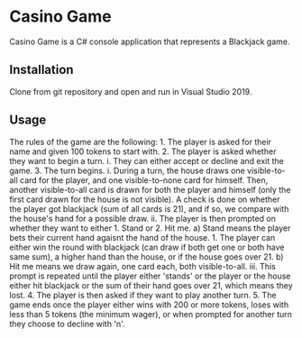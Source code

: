 # Casino Game

Casino Game is a C# console application that represents a Blackjack game.

## Installation

Clone from git repository and open and run in Visual Studio 2019.

## Usage

The rules of the game are the following:
	1. The player is asked for their name and given 100 tokens to start with.
	2. The player is asked whether they want to begin a turn. 
		i. They can either accept or decline and exit the game.
	3. The turn begins.
		i. During a turn, the house draws one visible-to-all card for the player, and one visible-to-none card for himself. Then, another visible-to-all card is drawn for both
		the player and himself (only the first card drawn for the house is not visible). A check is done on whether the player got blackjack (sum of all cards is 21), and if so,
		we compare with the house's hand for a possible draw. 
		ii. The player is then prompted on whether they want to either 1. Stand or 2. Hit me.
			a) Stand means the player bets their current hand agaisnt the hand of the house. 
				1. The player can either win the round with blackjack (can draw if both get one or both have same sum), a higher hand than the house, or if the house goes over 21. 
			b) Hit me means we draw again, one card each, both visible-to-all. 
		iii. This prompt is repeated until the player either 'stands' or the player or the house either hit blackjack or the sum of their hand goes over 21, which means they lost.
	4. The player is then asked if they want to play another turn.
	5. The game ends once the player either wins with 200 or more tokens, loses with less than 5 tokens (the minimum wager), or when prompted for another turn they choose to decline
	with 'n'.
